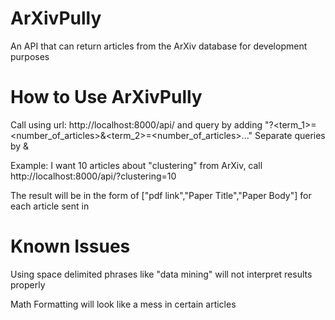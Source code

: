 # ArXivPully
An API that can return articles from the ArXiv database for development purposes

# How to Use ArXivPully
Call using url: http://localhost:8000/api/ and query by adding "?<term_1>=<number_of_articles>&<term_2>=<number_of_articles>..."
Separate queries by &


Example: I want 10 articles about "clustering" from ArXiv, call http://localhost:8000/api/?clustering=10 

The result will be in the form of ["pdf link","Paper Title","Paper Body"] for each article sent in

# Known Issues
Using space delimited phrases like "data mining" will not interpret results properly

Math Formatting will look like a mess in certain articles
